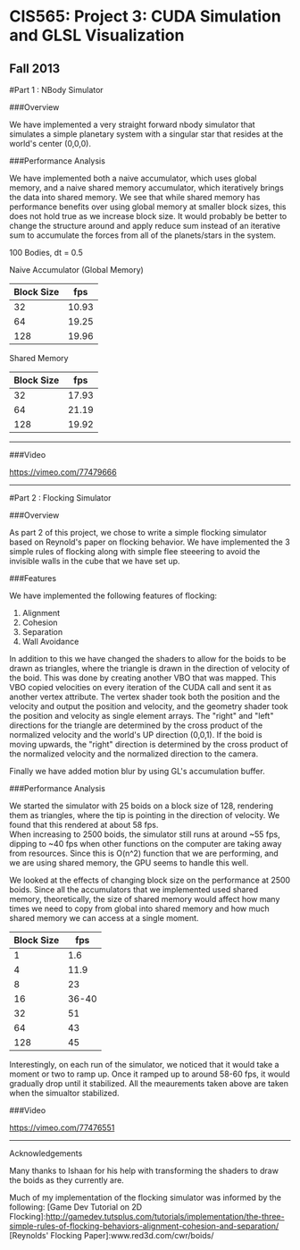 CIS565: Project 3: CUDA Simulation and GLSL Visualization
===
Fall 2013
---
#Part 1 : NBody Simulator

###Overview

We have implemented a very straight forward nbody simulator that simulates a simple planetary system with a singular star that resides at the world's center (0,0,0).

###Performance Analysis

We have implemented both a naive accumulator, which uses global memory, and a naive shared memory accumulator, which iteratively brings the data into shared memory.
We see that while shared memory has performance benefits over using global memory at smaller block sizes, this does not hold true as we increase block size. 
It would probably be better to change the structure around and apply reduce sum instead of an iterative sum to accumulate the forces from all of the planets/stars in the system.

100 Bodies, dt = 0.5

Naive Accumulator (Global Memory)

Block Size | fps
---|---
32 | 10.93
64 | 19.25
128 | 19.96


Shared Memory 

Block Size | fps
----|----
32 | 17.93
64 | 21.19
128 | 19.92

------
###Video

https://vimeo.com/77479666

---
#Part 2 : Flocking Simulator

###Overview

As part 2 of this project, we chose to write a simple flocking simulator based on Reynold's paper on flocking behavior.  We have implemented
the 3 simple rules of flocking along with simple flee steeering to avoid the invisible walls in the cube that we have set up.

###Features

We have implemented the following features of flocking:
1.  Alignment
2.  Cohesion
3.  Separation
4.  Wall Avoidance

In addition to this we have changed the shaders to allow for the boids to be drawn as triangles, where the triangle is drawn in the direction of velocity of the boid.
This was done by creating another VBO that was mapped.  This VBO copied velocities on every iteration of the CUDA call and sent it as another vertex attribute.
The vertex shader took both the position and the velocity and output the position and velocity, and the geometry shader took the position and velocity as single element
arrays.  The "right" and "left" directions for the triangle are determined by the cross product of the normalized velocity and the world's UP direction (0,0,1). If the boid is 
moving upwards, the "right" direction is determined by the cross product of the normalized velocity and the normalized direction to the camera. 

Finally we have added motion blur by using GL's accumulation buffer.

###Performance Analysis

We started the simulator with 25 boids on a block size of 128, rendering them as triangles, where the tip is pointing in the direction of velocity.  We found that this rendered at about 58 fps.  
When increasing to 2500 boids, the simulator still runs at around ~55 fps, dipping to ~40 fps when other functions on the computer are taking away from resources.
Since this is O(n^2) function that we are performing, and we are using shared memory, the GPU seems to handle this well. 

We looked at the effects of changing block size on the performance at 2500 boids.  Since all the accumulators that we implemented used shared memory, 
theoretically, the size of shared memory would affect how many times we need to copy from global into shared memory and how much shared memory we can access at 
a single moment.

Block Size | fps
--- | ---
1 | 1.6
4 | 11.9
8 | 23
16 | 36-40
32 | 51
64 | 43
128 | 45

Interestingly, on each run of the simulator, we noticed that it would take a moment or two to ramp up.  Once it ramped up to around 58-60 fps, it would gradually drop until it stabilized.
All the meaurements taken above are taken when the simualtor stabilized.

###Video

https://vimeo.com/77476551

---
Acknowledgements

Many thanks to Ishaan for his help with transforming the shaders to draw the boids as they currently are. 

Much of my implementation of the flocking simulator was informed by the following:
[Game Dev Tutorial on 2D Flocking]:http://gamedev.tutsplus.com/tutorials/implementation/the-three-simple-rules-of-flocking-behaviors-alignment-cohesion-and-separation/
[Reynolds' Flocking Paper]:www.­red3d.­com/­cwr/­boids/­
